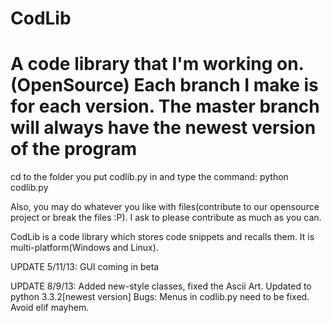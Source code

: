 CodLib
======

A code library that I'm working on.(OpenSource)
Each branch I make is for each version. The master branch will always have the newest version of the program
======

cd to the folder you put codlib.py in and type the command: python codlib.py

Also, you may do whatever you like with files(contribute to our opensource
project or break the files :P). I ask to please contribute as much as you can.

CodLib is a code library which stores code snippets and recalls them. It is multi-platform(Windows and Linux).

UPDATE 5/11/13:
GUI coming in beta

UPDATE 8/9/13:
Added new-style classes, fixed the Ascii Art. Updated to python 3.3.2[newest version]
Bugs: Menus in codlib.py need to be fixed. Avoid elif mayhem.
